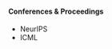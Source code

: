 
<h4><a name="Conferences & Proceedings"></a>Conferences & Proceedings</h4>
<ul>
    <li>NeurIPS</li>
    <li>ICML</li>
</ul>
